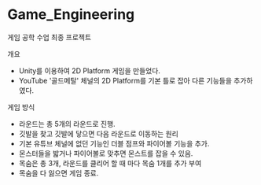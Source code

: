 # Game_Engineering

게임 공학 수업 최종 프로젝트

개요
- Unity를 이용하여 2D Platform 게임을 만들었다.
- YouTube '골드메탈' 체널의 2D Platform를 기본 틀로 잡아 다른 기능들을 추가하였다.

게임 방식
- 라운드는 총 5개의 라운드로 진행.
- 깃발을 찾고 깃발에 닿으면 다음 라운드로 이동하는 원리
- 기본 유튜브 체널에 없던 기능인 더블 점프와 파이어볼 기능을 추가.
- 몬스터들을 밟거나 파이어볼로 맞추면 몬스트를 잡을 수 있음.
- 목숨은 총 3개, 라운드를 클리어 할 때 마다 목숨 1개를 추가 부여
- 목숨을 다 잃으면 게임 종료.